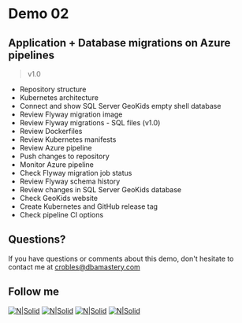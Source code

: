 # Demo 02
## Application + Database migrations on Azure pipelines
> v1.0

* Repository structure
* Kubernetes architecture
* Connect and show SQL Server GeoKids empty shell database
* Review Flyway migration image
* Review Flyway migrations - SQL files (v1.0)
* Review Dockerfiles
* Review Kubernetes manifests
* Review Azure pipeline
* Push changes to repository
* Monitor Azure pipeline
* Check Flyway migration job status
* Review Flyway schema history
* Review changes in SQL Server GeoKids database
* Check GeoKids website
* Create Kubernetes and GitHub release tag
* Check pipeline CI options

## Questions?
If you have questions or comments about this demo, don't hesitate to contact me at <crobles@dbamastery.com>

## Follow me
[![N|Solid](http://dbamastery.com/wp-content/uploads/2018/08/if_twitter_circle_color_107170.png)](https://twitter.com/dbamastery) [![N|Solid](http://dbamastery.com/wp-content/uploads/2018/08/if_github_circle_black_107161.png)](https://github.com/dbamaster) [![N|Solid](http://dbamastery.com/wp-content/uploads/2018/08/if_linkedin_circle_color_107178.png)](https://www.linkedin.com/in/croblesdba/) [![N|Solid](http://dbamastery.com/wp-content/uploads/2018/08/if_browser_1055104.png)](http://dbamastery.com/)
